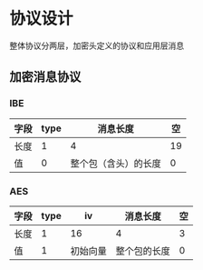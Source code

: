 # 协议设计 

整体协议分两层，加密头定义的协议和应用层消息 

## 加密消息协议 

### IBE 

|字段   | type  | 消息长度 | 空 |
| ---  | ---   |  ---| ---|
|长度   | 1    | 4|                 19|
|值     | 0    | 整个包（含头）的长度|0|

### AES

|字段   | type  |      iv	    |  消息长度 | 空 |
| ---  | ---   |   ----     | ---|       ---|
|长度   | 1     |     16	    |  4|       3|
|值     | 1  |   初始向量 | 整个包的长度| 0|